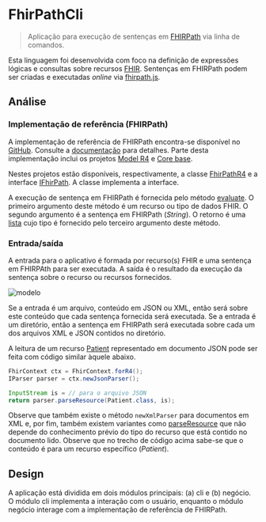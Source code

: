 ﻿# FhirPathCli

> Aplicação para execução de sentenças em 
> [FHIRPath](http://hl7.org/fhirpath/) via linha de comandos.

Esta linguagem foi desenvolvida com foco na definição de expressões 
lógicas e consultas sobre recursos [FHIR](https://www.hl7.org/fhir/).
Sentenças em FHIRPath podem ser criadas e executadas _online_ via 
[fhirpath.js](https://hl7.github.io/fhirpath.js/).

## Análise

### Implementação de referência (FHIRPath)

A implementação de referência de FHIRPath encontra-se disponível no
[GitHub](https://github.com/hapifhir/hapi-fhir). Consulte a
[documentação](https://hapifhir.io/hapi-fhir/docs/appendix/javadocs.html)
para detalhes. Parte desta implementação inclui os projetos 
[Model R4](https://hapifhir.io/hapi-fhir/apidocs/hapi-fhir-structures-r4/) e
[Core base](https://hapifhir.io/hapi-fhir/apidocs/hapi-fhir-base/).

Nestes projetos estão disponíveis, respectivamente, a classe 
[FhirPathR4](https://hapifhir.io/hapi-fhir/apidocs/hapi-fhir-structures-r4/undefined/org/hl7/fhir/r4/hapi/fluentpath/FhirPathR4.html) 
e a interface [IFhirPath](https://hapifhir.io/hapi-fhir/apidocs/hapi-fhir-base/undefined/ca/uhn/fhir/fhirpath/IFhirPath.html).
A classe implementa a interface. 

A execução de sentença em FHIRPath é fornecida pelo método [evaluate](https://hapifhir.io/hapi-fhir/apidocs/hapi-fhir-base/undefined/ca/uhn/fhir/fhirpath/IFhirPath.html#evaluate(org.hl7.fhir.instance.model.api.IBase,java.lang.String,java.lang.Class)).
O primeiro argumento deste método é um recurso ou tipo de dados FHIR.
O segundo argumento é a sentença em FHIRPath (_String_).
O retorno é uma [lista](https://docs.oracle.com/javase/8/docs/api/java/util/List.html?is-external=true)
cujo tipo é fornecido pelo terceiro argumento deste método.

### Entrada/saída

A entrada para o aplicativo é formada por recurso(s) FHIR e uma sentença
em FHIRPAth para ser executada. A saída é o resultado da execução da sentença 
sobre o recurso ou recursos fornecidos.

![modelo](http://www.plantuml.com/plantuml/proxy?cache=no&src=https://raw.githubusercontent.com/kyriosdata/rnds/master/tools/fhirpathcli/UML/analise.puml)

Se a entrada é um arquivo, conteúdo em JSON ou XML, então será sobre este conteúdo
que cada sentença fornecida será executada. Se a entrada é um diretório,
então a sentença em FHIRPath será executada sobre cada um dos arquivos
XML e JSON contidos no diretório. 

A leitura de um recurso [Patient](http://www.hl7.org/fhir/patient.html) 
representado em documento JSON pode ser feita com 
código similar àquele abaixo.

```java
FhirContext ctx = FhirContext.forR4();
IParser parser = ctx.newJsonParser();

InputStream is = // para o arquivo JSON
return parser.parseResource(Patient.class, is);
```

Observe que também existe o método `newXmlParser` para documentos em 
XML e, por fim, também existem variantes como [parseResource](https://hapifhir.io/hapi-fhir/apidocs/hapi-fhir-base/undefined/ca/uhn/fhir/parser/IParser.html#parseResource(java.io.InputStream))
que não depende do conhecimento prévio do tipo do recurso que está contido
no documento lido. Observe que no trecho de código acima sabe-se que o conteúdo
é para um recurso específico (_Patient_).

## Design

A aplicação está dividida em dois módulos principais: (a) cli e (b) negócio.
O módulo cli implementa a interação com o usuário, enquanto o módulo negócio 
interage com a implementação de referência de FHIRPath. 
